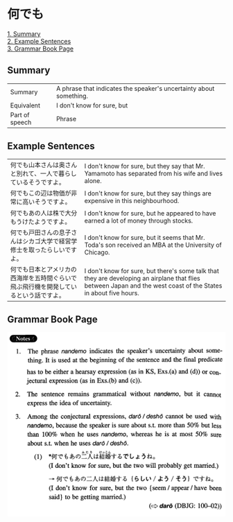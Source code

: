 # 何でも

[1. Summary](#summary)<br>
[2. Example Sentences](#example-sentences)<br>
[3. Grammar Book Page](#grammar-book-page)<br>


## Summary

<table><tr>   <td>Summary</td>   <td>A phrase that indicates the speaker's uncertainty about something.</td></tr><tr>   <td>Equivalent</td>   <td>I don't know for sure, but</td></tr><tr>   <td>Part of speech</td>   <td>Phrase</td></tr></table>

## Example Sentences

<table><tr>   <td>何でも山本さんは奥さんと別れて、一人で暮らしているそうですよ。</td>   <td>I don't know for sure, but they say that Mr. Yamamoto has separated from his wife and lives alone.</td></tr><tr>   <td>何でもこの辺は物価が非常に高いそうですよ。</td>   <td>I don't know for sure, but they say things are expensive in this neighbourhood.</td></tr><tr>   <td>何でもあの人は株で大分もうけたようですよ。</td>   <td>I don't know for sure, but he appeared to have earned a lot of money through stocks.</td></tr><tr>   <td>何でも戸田さんの息子さんはシカゴ大学で経営学修士を取ったらしいですよ。</td>   <td>I don't know for sure, but it seems that Mr. Toda's son received an MBA at the University of Chicago.</td></tr><tr>   <td>何でも日本とアメリカの西海岸を五時間ぐらいで飛ぶ飛行機を開発しているという話ですよ。</td>   <td>I don't know for sure, but there's some talk that they are developing an airplane that flies between Japan and the west coast of the States in about five hours.</td></tr></table>

## Grammar Book Page

![](../img/Intermediate何でも.png)

